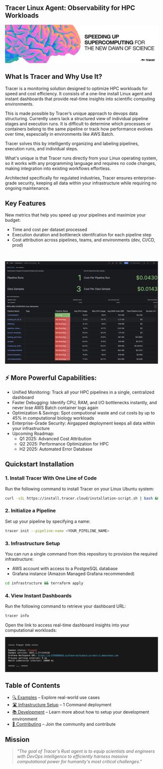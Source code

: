 <h2 align="left">
Tracer Linux Agent: Observability for HPC Workloads
</h2>

![Tracer Banner](docs/images/tracer-banner-image.jpeg)

## What Is Tracer and Why Use It? 
Tracer is a monitoring solution designed to optimize HPC workloads for speed and cost efficiency. It consists of a one-line install Linux agent and instant dashboards that provide real-time insights into scientific computing environments.

This is made possible by Tracer’s unique approach to devops data structuring. Currently users lack a structured view of individual pipeline stages and execution runs. It is difficult to determine which processes or containers belong to the same pipeline or track how performance evolves over time, espescially in environments like AWS Batch.

Tracer solves this by intelligently organizing and labeling pipelines, execution runs, and individual steps. 

What's unique is that Tracer runs directly from your Linux operating system, so it works with any programming language and requires no code changes, making integration into existing workflows effortless. 

Architected specifically for regulated industries, Tracer ensures enterprise-grade security, keeping all data within your infrastructure while requiring no ongoing maintenance.

## Key Features 
New metrics that help you speed up your pipelines and maximize your budget:
- Time and cost per dataset processed
- Execution duration and bottleneck identifcation for each pipeline step
- Cost attribution across pipelines, teams, and environments (dev, CI/CD, prod)

<br />

![Tracer Dashboards](docs/images/20250316-kpi-dashboard.png)

## ⚡️ More Powerful Capabilities:
- Unified Monitoring: Track all your HPC pipelines in a single, centralized dashboard
- Faster Debugging: Identify CPU, RAM, and I/O bottlenecks instantly, and never lose AWS Batch container logs again
- Optimization & Savings: Spot computional waste and cut costs by up to 45% in computational biology workloads
- Enterprise-Grade Security: Airgapped deployment keeps all data within your infrastructure
- Upcoming Roadmap:
    - Q1 2025: Advanced Cost Attribution
    - Q2 2025: Performance Optimization for HPC
    - H2 2025: Automated Error Database

## Quickstart Installation
### 1. Install Tracer With One Line of Code
Run the following command to install Tracer on your Linux Ubuntu system:
```bash
curl -sSL https://install.tracer.cloud/installation-script.sh | bash && source ~/.bashrc
 ```
### 2. Initialize a Pipeline
Set up your pipeline by specifying a name:
```bash
tracer init --pipeline-name <YOUR_PIPELINE_NAME>
 ```

### 3. Infrastructure Setup  
You can run a single command from this repository to provision the required infrastructure:
- AWS account with access to a PostgreSQL database
- Grafana instance (Amazon Managed Grafana recommended)

```bash
cd infrastructure && terraform apply
 ```

### 4. View Instant Dashboards 
Run the following command to retrieve your dashboard URL:

```bash
tracer info
 ```

Open the link to access real-time dashboard insights into your computational workloads:

![Tracer Info](docs/images/20250316-tracer-info.png)


## Table of Contents
- [🔍 Examples](docs/EXAMPLES.md) – Explore real-world use cases 
- [🛣️ Infrastructure Setup](docs/INFRASTRUCTURE_SETUP.md) – 1 Command deployment
- [📚 Development](DOCUMENTATION.md) – Learn more about how to setup your development environment
- [🤝 Contributing](docs/CONTRIBUTING.md) – Join the community and contribute


## Mission

> *"The goal of Tracer's Rust agent is to equip scientists and engineers with DevOps intelligence to efficiently harness massive computational power for humanity's most critical challenges."*
